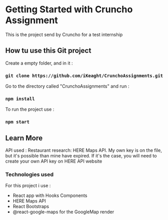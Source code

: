 # Getting Started with Cruncho Assignment

This is the project send by Cruncho for a test internship
## How tu use this Git project

Create a empty folder, and in it : 
### `git clone https://github.com/iKeaght/CrunchoAssignments.git`

Go to the directory called  "CrunchoAssignments" and run :

### `npm install`

To run the project use : 

### `npm start`


## Learn More
API used : 
 Restaurant research: HERE Maps API. My own key is on the file, but it's possible than mine have expired. If it's the case, you will need to create your own API key on HERE API website

### Technologies used
For this project i use :
- React app with Hooks Components
- HERE Maps API
- React Bootstraps
- @react-google-maps  for the GoogleMap render
